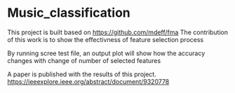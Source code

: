 # Music_classification

This project is built based on https://github.com/mdeff/fma
The contribution of this work is to show the effectivness of feature selection process

By running scree test file, an output plot will show how the accuracy changes with change of number of selected features

A paper is published with the results of this project.
https://ieeexplore.ieee.org/abstract/document/9320778
